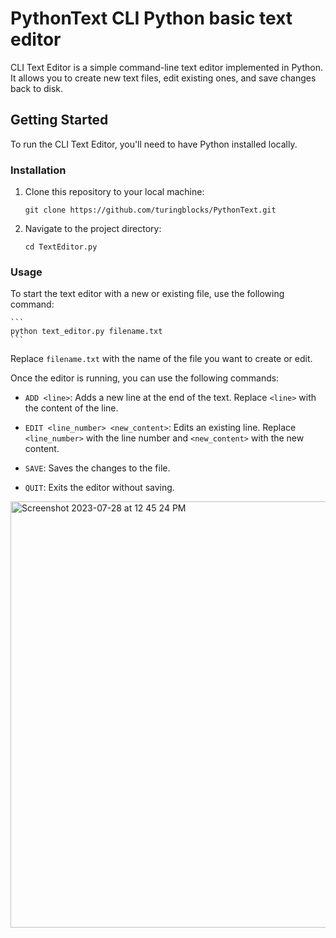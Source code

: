 # PythonText CLI Python basic text editor

CLI Text Editor is a simple command-line text editor implemented in Python. It allows you to create new text files, edit existing ones, and save changes back to disk.

## Getting Started

To run the CLI Text Editor, you'll need to have Python installed locally.

### Installation

1. Clone this repository to your local machine:

    ```
    git clone https://github.com/turingblocks/PythonText.git
    ```

2. Navigate to the project directory:

    ```
    cd TextEditor.py
    ```

### Usage

To start the text editor with a new or existing file, use the following command:

    ```
    python text_editor.py filename.txt
    ```


Replace `filename.txt` with the name of the file you want to create or edit.

Once the editor is running, you can use the following commands:

- `ADD <line>`: Adds a new line at the end of the text. Replace `<line>` with the content of the line.
- `EDIT <line_number> <new_content>`: Edits an existing line. Replace `<line_number>` with the line number and `<new_content>` with the new content.
- `SAVE`: Saves the changes to the file.

- `QUIT`: Exits the editor without saving.

 <img width="682" alt="Screenshot 2023-07-28 at 12 45 24 PM" src="https://github.com/turingblocks/PythonText/assets/101488664/cfa1a18c-b1c3-4dc1-9f5e-b01e98b3d513">
